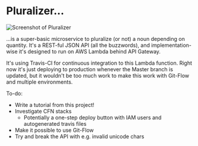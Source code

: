 # Pluralizer...

![Screenshot of Pluralizer](https://bede.io/content/images/2016/09/Screen-Shot-2016-09-08-at-00-19-01.png)

...is a super-basic microservice to pluralize (or not) a noun depending on quantity. It's a REST-ful JSON API (all the buzzwords), and implementation-wise it's designed to run on AWS Lambda behind API Gateway.

It's using Travis-CI for continuous integration to this Lambda function. Right now it's just deploying to production whenever the Master branch is updated, but it wouldn't be too much work to make this work with Git-Flow and multiple environments.

To-do:
  * Write a tutorial from this project!
  * Investigate CFN stacks
    - Potentially a one-step deploy button with IAM users and autogenerated travis files
  * Make it possible to use Git-Flow
  * Try and break the API with e.g. invalid unicode chars
